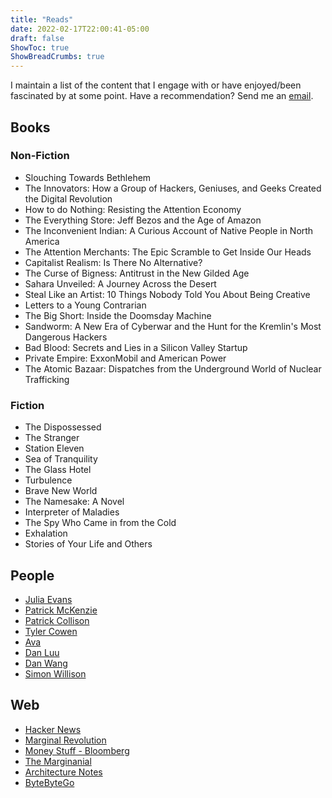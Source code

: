 ```yaml
---
title: "Reads"
date: 2022-02-17T22:00:41-05:00
draft: false
ShowToc: true
ShowBreadCrumbs: true
---
```


I maintain a list of the content that I engage with or have enjoyed/been fascinated by at some point. Have a recommendation? Send me an [email](/about/#contact).

## Books ##

### Non-Fiction ###
- Slouching Towards Bethlehem
- The Innovators: How a Group of Hackers, Geniuses, and Geeks Created the Digital Revolution
- How to do Nothing: Resisting the Attention Economy
- The Everything Store: Jeff Bezos and the Age of Amazon
- The Inconvenient Indian: A Curious Account of Native People in North America
- The Attention Merchants: The Epic Scramble to Get Inside Our Heads
- Capitalist Realism: Is There No Alternative?
- The Curse of Bigness: Antitrust in the New Gilded Age
- Sahara Unveiled: A Journey Across the Desert
- Steal Like an Artist: 10 Things Nobody Told You About Being Creative
- Letters to a Young Contrarian
- The Big Short: Inside the Doomsday Machine
- Sandworm: A New Era of Cyberwar and the Hunt for the Kremlin's Most Dangerous Hackers
- Bad Blood: Secrets and Lies in a Silicon Valley Startup
- Private Empire: ExxonMobil and American Power
- The Atomic Bazaar: Dispatches from the Underground World of Nuclear Trafficking

### Fiction ###
- The Dispossessed
- The Stranger
- Station Eleven
- Sea of Tranquility
- The Glass Hotel
- Turbulence
- Brave New World
- The Namesake: A Novel
- Interpreter of Maladies
- The Spy Who Came in from the Cold
- Exhalation
- Stories of Your Life and Others


## People ##

- [Julia Evans](https://jvns.ca/)
- [Patrick McKenzie](https://www.kalzumeus.com/)
- [Patrick Collison](https://patrickcollison.com/)
- [Tyler Cowen](https://marginalrevolution.com/)
- [Ava](https://ava.substack.com/)
- [Dan Luu](https://danluu.com/)
- [Dan Wang](https://danwang.co/)
- [Simon Willison](https://simonwillison.net/)

## Web ##
- [Hacker News](https://news.ycombinator.com/)
- [Marginal Revolution](https://marginalrevolution.com/)
- [Money Stuff - Bloomberg](https://www.bloomberg.com/opinion/authors/ARbTQlRLRjE/matthew-s-levine)
- [The Marginanial](https://www.themarginalian.org/)
- [Architecture Notes](https://architecturenotes.co/)
- [ByteByteGo](https://blog.bytebytego.com/)